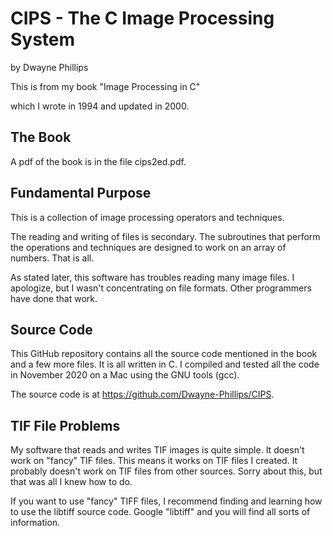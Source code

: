 
# CIPS - The C Image Processing System

by Dwayne Phillips

This is from my book "Image Processing in C"

which I wrote in 1994 and updated in 2000.

## The Book

A pdf of the book is in the file cips2ed.pdf.

## Fundamental Purpose

This is a collection of image processing operators and techniques.

The reading and writing of files is secondary.
The subroutines that perform the operations and techniques are designed to
work on an array of numbers.
That is all.

As stated later, this software has troubles reading many image files.
I apologize, but I wasn't concentrating on file formats.
Other programmers have done that work.

## Source Code

This GitHub repository contains all the source code mentioned in the book and a few more files.
It is all written in C.
I compiled and tested all the code in November 2020 on a Mac using the GNU tools (gcc).

The source code is at https://github.com/Dwayne-Phillips/CIPS.

## TIF File Problems

My software that reads and writes TIF images is quite simple.
It doesn't work on "fancy" TIF files.
This means it works on TIF files I created.
It probably doesn't work on TIF files from other sources.
Sorry about this, but that was all I knew how to do.

If you want to use "fancy" TIFF files, I recommend finding and learning how to use
the libtiff source code.
Google "libtiff" and you will find all sorts of information.
